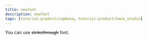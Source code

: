 ```yaml
---
title: newfont
description: newfont
tags: [tutorial:product/sapHana, tutorial:product/hana_studio]
---
```

You can use ~~strikethrough~~ font.
